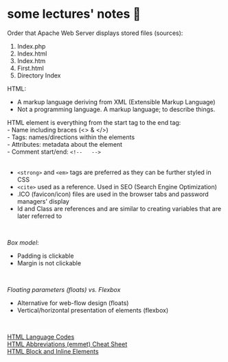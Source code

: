 # some lectures' notes 🍎

Order that Apache Web Server displays stored files (sources): <br>

1. Index.php
2. Index.html
3. Index.htm
4. First.html
5. Directory Index

HTML:

- A markup language deriving from XML (Extensible Markup Language)
- Not a programming language. A markup language; to describe things.

HTML element is everything from the start tag to the end tag: <br> - Name including braces (<> & </>) <br> - Tags: names/directions within the elements <br> - Attributes: metadata about the element <br> - Comment start/end: `<!--   -->` <br>
<br>

- `<strong>` and `<em>` tags are preferred as they can be further styled in CSS
- `<cite>` used as a reference. Used in SEO (Search Engine Optimization)
- .ICO (favicon/icon) files are used in the browser tabs and password managers' display
- Id and Class are references and are similar to creating variables that are later referred to

<br>

_Box model_:

- Padding is clickable
- Margin is not clickable

<br>

_Floating parameters (floats) vs. Flexbox_

- Alternative for web-flow design (floats)
- Vertical/horizontal presentation of elements (flexbox)

<br>

[HTML Language Codes](https://html-shark.com/HTML/LanguageCodes.htm) <br>
[HTML Abbreviations (emmet) Cheat Sheet](https://docs.emmet.io/cheat-sheet/) <br>
[HTML Block and Inline Elements](https://www.w3schools.com/htmL/html_blocks.asp)
